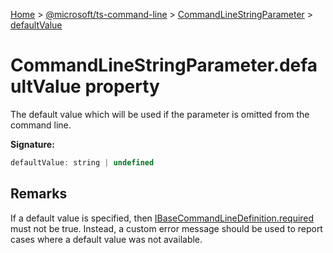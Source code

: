 [Home](./index) &gt; [@microsoft/ts-command-line](./ts-command-line.md) &gt; [CommandLineStringParameter](./ts-command-line.commandlinestringparameter.md) &gt; [defaultValue](./ts-command-line.commandlinestringparameter.defaultvalue.md)

# CommandLineStringParameter.defaultValue property

The default value which will be used if the parameter is omitted from the command line.

**Signature:**
```javascript
defaultValue: string | undefined
```

## Remarks

If a default value is specified, then [IBaseCommandLineDefinition.required](./ts-command-line.ibasecommandlinedefinition.required.md) must not be true. Instead, a custom error message should be used to report cases where a default value was not available.
